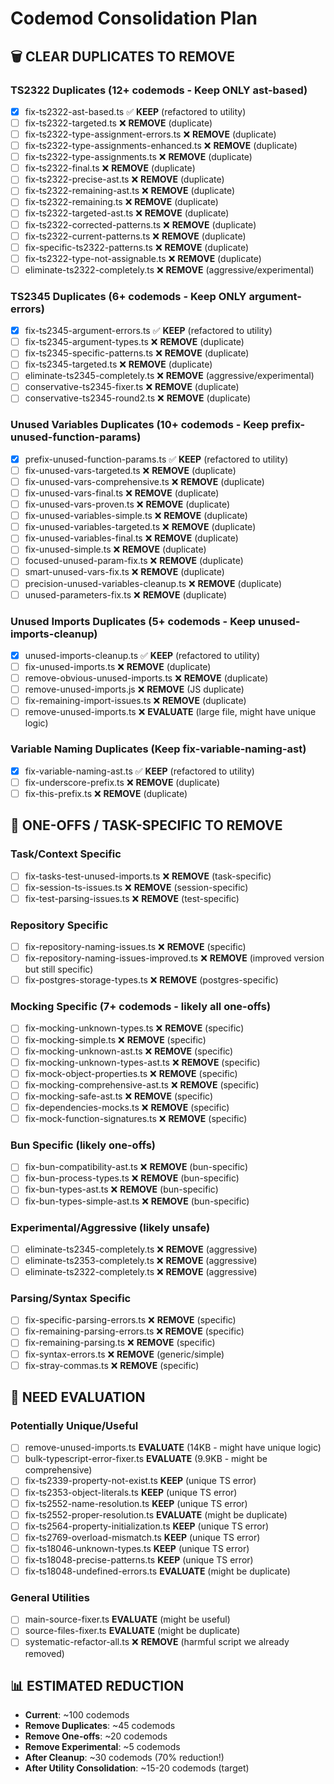 # Codemod Consolidation Plan

## **🗑️ CLEAR DUPLICATES TO REMOVE**

### **TS2322 Duplicates (12+ codemods - Keep ONLY ast-based)**
- [x] fix-ts2322-ast-based.ts ✅ **KEEP** (refactored to utility)
- [ ] fix-ts2322-targeted.ts ❌ **REMOVE** (duplicate)
- [ ] fix-ts2322-type-assignment-errors.ts ❌ **REMOVE** (duplicate)  
- [ ] fix-ts2322-type-assignments-enhanced.ts ❌ **REMOVE** (duplicate)
- [ ] fix-ts2322-type-assignments.ts ❌ **REMOVE** (duplicate)
- [ ] fix-ts2322-final.ts ❌ **REMOVE** (duplicate)
- [ ] fix-ts2322-precise-ast.ts ❌ **REMOVE** (duplicate)
- [ ] fix-ts2322-remaining-ast.ts ❌ **REMOVE** (duplicate)
- [ ] fix-ts2322-remaining.ts ❌ **REMOVE** (duplicate)
- [ ] fix-ts2322-targeted-ast.ts ❌ **REMOVE** (duplicate)
- [ ] fix-ts2322-corrected-patterns.ts ❌ **REMOVE** (duplicate)
- [ ] fix-ts2322-current-patterns.ts ❌ **REMOVE** (duplicate)
- [ ] fix-specific-ts2322-patterns.ts ❌ **REMOVE** (duplicate)
- [ ] fix-ts2322-type-not-assignable.ts ❌ **REMOVE** (duplicate)
- [ ] eliminate-ts2322-completely.ts ❌ **REMOVE** (aggressive/experimental)

### **TS2345 Duplicates (6+ codemods - Keep ONLY argument-errors)**
- [x] fix-ts2345-argument-errors.ts ✅ **KEEP** (refactored to utility)
- [ ] fix-ts2345-argument-types.ts ❌ **REMOVE** (duplicate)
- [ ] fix-ts2345-specific-patterns.ts ❌ **REMOVE** (duplicate)
- [ ] fix-ts2345-targeted.ts ❌ **REMOVE** (duplicate)
- [ ] eliminate-ts2345-completely.ts ❌ **REMOVE** (aggressive/experimental)
- [ ] conservative-ts2345-fixer.ts ❌ **REMOVE** (duplicate)
- [ ] conservative-ts2345-round2.ts ❌ **REMOVE** (duplicate)

### **Unused Variables Duplicates (10+ codemods - Keep prefix-unused-function-params)**
- [x] prefix-unused-function-params.ts ✅ **KEEP** (refactored to utility)
- [ ] fix-unused-vars-targeted.ts ❌ **REMOVE** (duplicate)
- [ ] fix-unused-vars-comprehensive.ts ❌ **REMOVE** (duplicate)
- [ ] fix-unused-vars-final.ts ❌ **REMOVE** (duplicate)
- [ ] fix-unused-vars-proven.ts ❌ **REMOVE** (duplicate)
- [ ] fix-unused-variables-simple.ts ❌ **REMOVE** (duplicate)
- [ ] fix-unused-variables-targeted.ts ❌ **REMOVE** (duplicate)
- [ ] fix-unused-variables-final.ts ❌ **REMOVE** (duplicate)
- [ ] fix-unused-simple.ts ❌ **REMOVE** (duplicate)
- [ ] focused-unused-param-fix.ts ❌ **REMOVE** (duplicate)
- [ ] smart-unused-vars-fix.ts ❌ **REMOVE** (duplicate)
- [ ] precision-unused-variables-cleanup.ts ❌ **REMOVE** (duplicate)
- [ ] unused-parameters-fix.ts ❌ **REMOVE** (duplicate)

### **Unused Imports Duplicates (5+ codemods - Keep unused-imports-cleanup)**
- [x] unused-imports-cleanup.ts ✅ **KEEP** (refactored to utility)
- [ ] fix-unused-imports.ts ❌ **REMOVE** (duplicate)
- [ ] remove-obvious-unused-imports.ts ❌ **REMOVE** (duplicate)
- [ ] remove-unused-imports.js ❌ **REMOVE** (JS duplicate)
- [ ] fix-remaining-import-issues.ts ❌ **REMOVE** (duplicate)
- [ ] remove-unused-imports.ts ❌ **EVALUATE** (large file, might have unique logic)

### **Variable Naming Duplicates (Keep fix-variable-naming-ast)**
- [x] fix-variable-naming-ast.ts ✅ **KEEP** (refactored to utility)
- [ ] fix-underscore-prefix.ts ❌ **REMOVE** (duplicate)
- [ ] fix-this-prefix.ts ❌ **REMOVE** (duplicate)

## **🎯 ONE-OFFS / TASK-SPECIFIC TO REMOVE**

### **Task/Context Specific**
- [ ] fix-tasks-test-unused-imports.ts ❌ **REMOVE** (task-specific)
- [ ] fix-session-ts-issues.ts ❌ **REMOVE** (session-specific)
- [ ] fix-test-parsing-issues.ts ❌ **REMOVE** (test-specific)

### **Repository Specific**
- [ ] fix-repository-naming-issues.ts ❌ **REMOVE** (specific)
- [ ] fix-repository-naming-issues-improved.ts ❌ **REMOVE** (improved version but still specific)
- [ ] fix-postgres-storage-types.ts ❌ **REMOVE** (postgres-specific)

### **Mocking Specific (7+ codemods - likely all one-offs)**
- [ ] fix-mocking-unknown-types.ts ❌ **REMOVE** (specific)
- [ ] fix-mocking-simple.ts ❌ **REMOVE** (specific)
- [ ] fix-mocking-unknown-ast.ts ❌ **REMOVE** (specific)
- [ ] fix-mocking-unknown-types-ast.ts ❌ **REMOVE** (specific)
- [ ] fix-mock-object-properties.ts ❌ **REMOVE** (specific)
- [ ] fix-mocking-comprehensive-ast.ts ❌ **REMOVE** (specific)
- [ ] fix-mocking-safe-ast.ts ❌ **REMOVE** (specific)
- [ ] fix-dependencies-mocks.ts ❌ **REMOVE** (specific)
- [ ] fix-mock-function-signatures.ts ❌ **REMOVE** (specific)

### **Bun Specific (likely one-offs)**
- [ ] fix-bun-compatibility-ast.ts ❌ **REMOVE** (bun-specific)
- [ ] fix-bun-process-types.ts ❌ **REMOVE** (bun-specific)
- [ ] fix-bun-types-ast.ts ❌ **REMOVE** (bun-specific)
- [ ] fix-bun-types-simple-ast.ts ❌ **REMOVE** (bun-specific)

### **Experimental/Aggressive (likely unsafe)**
- [ ] eliminate-ts2345-completely.ts ❌ **REMOVE** (aggressive)
- [ ] eliminate-ts2353-completely.ts ❌ **REMOVE** (aggressive)
- [ ] eliminate-ts2322-completely.ts ❌ **REMOVE** (aggressive)

### **Parsing/Syntax Specific**
- [ ] fix-specific-parsing-errors.ts ❌ **REMOVE** (specific)
- [ ] fix-remaining-parsing-errors.ts ❌ **REMOVE** (specific)
- [ ] fix-remaining-parsing.ts ❌ **REMOVE** (specific)
- [ ] fix-syntax-errors.ts ❌ **REMOVE** (generic/simple)
- [ ] fix-stray-commas.ts ❌ **REMOVE** (specific)

## **🤔 NEED EVALUATION**

### **Potentially Unique/Useful**
- [ ] remove-unused-imports.ts **EVALUATE** (14KB - might have unique logic)
- [ ] bulk-typescript-error-fixer.ts **EVALUATE** (9.9KB - might be comprehensive)
- [ ] fix-ts2339-property-not-exist.ts **KEEP** (unique TS error)
- [ ] fix-ts2353-object-literals.ts **KEEP** (unique TS error)
- [ ] fix-ts2552-name-resolution.ts **KEEP** (unique TS error)
- [ ] fix-ts2552-proper-resolution.ts **EVALUATE** (might be duplicate)
- [ ] fix-ts2564-property-initialization.ts **KEEP** (unique TS error)
- [ ] fix-ts2769-overload-mismatch.ts **KEEP** (unique TS error)
- [ ] fix-ts18046-unknown-types.ts **KEEP** (unique TS error)
- [ ] fix-ts18048-precise-patterns.ts **KEEP** (unique TS error)
- [ ] fix-ts18048-undefined-errors.ts **EVALUATE** (might be duplicate)

### **General Utilities**
- [ ] main-source-fixer.ts **EVALUATE** (might be useful)
- [ ] source-files-fixer.ts **EVALUATE** (might be duplicate)
- [ ] systematic-refactor-all.ts ❌ **REMOVE** (harmful script we already removed)

## **📊 ESTIMATED REDUCTION**
- **Current**: ~100 codemods
- **Remove Duplicates**: ~45 codemods
- **Remove One-offs**: ~20 codemods  
- **Remove Experimental**: ~5 codemods
- **After Cleanup**: ~30 codemods (70% reduction!)
- **After Utility Consolidation**: ~15-20 codemods (target) 
